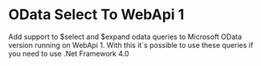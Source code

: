 # OData Select To WebApi 1 #
Add support to $select and $expand odata queries to Microsoft OData version running on WebApi 1.
With this it´s possible to use these queries if you need to use .Net Framework 4.0
